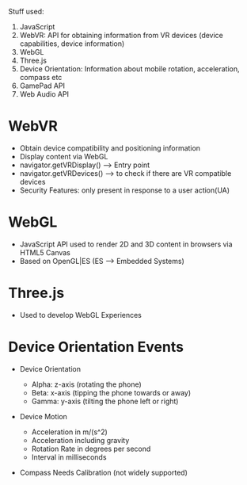 Stuff used:
1. JavaScript
2. WebVR: API for obtaining information from VR devices (device capabilities, device information)
3. WebGL
4. Three.js
5. Device Orientation: Information about mobile rotation, acceleration, compass etc
6. GamePad API
7. Web Audio API

# WebVR
- Obtain device compatibility and positioning information
- Display content via WebGL
- navigator.getVRDisplay() --> Entry point
- navigator.getVRDevices() --> to check if there are VR compatible devices
- Security Features: only present in response to a user action(UA)

# WebGL
- JavaScript API used to render 2D and 3D content in browsers via HTML5 Canvas
- Based on OpenGL|ES (ES --> Embedded Systems)

# Three.js 
-  Used to develop WebGL Experiences

# Device Orientation Events
- Device Orientation
    - Alpha: z-axis (rotating the phone)
    - Beta: x-axis (tipping the phone towards or away)
    - Gamma: y-axis (tilting the phone left or right)

- Device Motion
    - Acceleration in m/(s^2)
    - Acceleration including gravity
    - Rotation Rate in degrees per second
    - Interval in milliseconds 

- Compass Needs Calibration (not widely supported)



